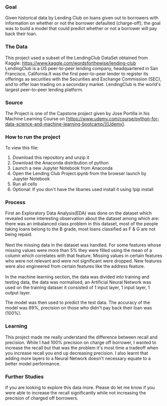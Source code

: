 ### Goal
Given historical data by Lending Club on loans given out to borrowers with information on whether or not the borrower defaulted (charge-off), the goal was to build a model that could predict whether or not a borrower will pay back their loan.

### The Data
This project used a subset of the LendingClub DataSet obtained from Kaggle: https://www.kaggle.com/wordsforthewise/lending-club
LendingClub is a US peer-to-peer lending company, headquartered in San Francisco, California.It was the first peer-to-peer lender to register its offerings as securities with the Securities and Exchange Commission (SEC), and to offer loan trading on a secondary market. LendingClub is the world's largest peer-to-peer lending platform.

### Source
The Project is one of the Capstone project given by Jose Portilla in his Machine Learning Course on [https://www.udemy.com/course/python-for-data-science-and-machine-learning-bootcamp/](Udemy).

### How to run the project
To view this file:
1. Download this repository and unzip it
2. Download the Anaconda distribution of python
3. Launch a new Jupyter Notebook from Anaconda
4. Open the Lending Club Project.ipynb from the browser launch by Jupyter Notebook
5. Run all cells
6. Optional: If you don't have the libaries used install it using !pip install <name of the liberay you dont have>

### Process
First an Exploratory Data Analysis(EDA) was done on the dataset which revealed some interesting observation about the dataset among which are: there was an imbalanced class problem in this dataset, most of the people taking loans belong to the B grade, most loans classified as F & G are not being repaid.<br><br>
Next the missing data in the dataset was handled. For some features whose missing values were more than 5% they were filled using the mean of a column which correlates with that feature. Missing values in certain features who were not relevant and were not significant were dropped. New features were also engineered from certain features like the address feature.<br><br>
In the machine learning section, the data was divided into training and testing data, the data was normalised, an Artificial Neural Network was used on the training dataser it consisted of 1 input layer, 1 input layer, 1 output layer. 

The model was then used to predict the test data. The accuracy of the model was 89%, precision on those who didn't pay back their loan was (100%).

### Learning
This project made me really understand the difference between recall and precision. While I had 100% precision on charge off borrower, I wanted to increase the recall but that was the problem it's most time a tradeoff when you increase recall you end up decreasing precision. I also learnt that adding more layers to a Neural Network doesn't necessary equate to a better model performance.

### Further Studies
If you are looking to explore this data more. Please do let me know if you were able to increase the recall significantly while not increasing the precision of charged off borrowers.
